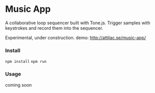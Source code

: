 # Music App
A collaborative loop sequencer built with Tone.js. Trigger samples with keystrokes and record them into the sequencer.

Experimental, under construction.
demo: http://attilac.se/music-app/

### Install
`npm install`
`npm run`

### Usage

coming soon

